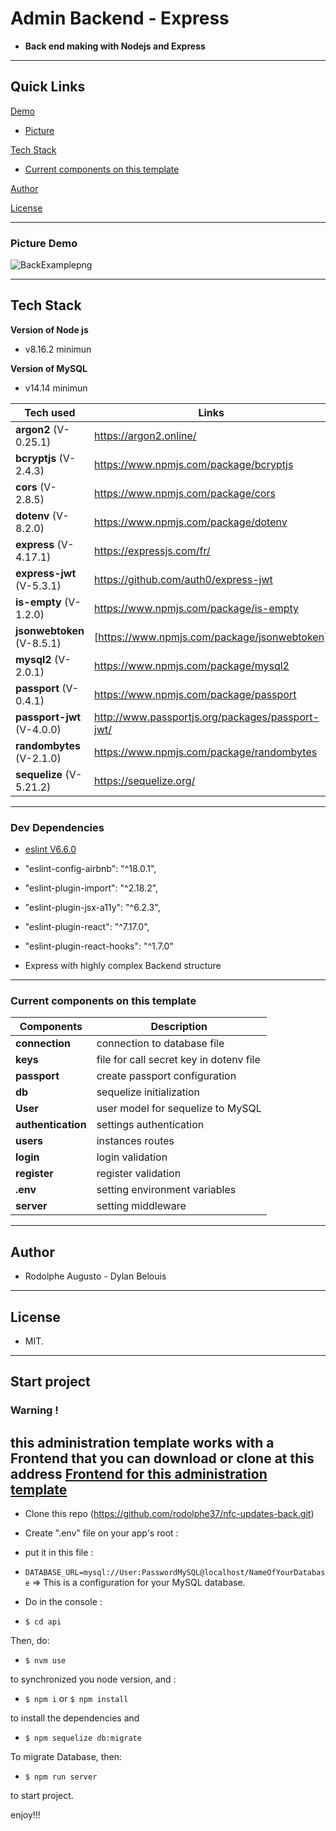   

# Admin Backend - Express  

  

- **Back end making with Nodejs and Express**

  

  

---

  

## Quick Links

  
  

[Demo](#demo)

  

- [Picture](#picture-demo)

  
  

[Tech Stack](#tech-stack)

  

- [Current components on this template](#Current-components-on-this-template)

  

[Author](#author)

  

[License](#license)

  
  

---

  

### Picture Demo


![BackExamplepng](BackExample.png)



---

  

  

## Tech Stack

 
  **Version of Node js**
-    v8.16.2 minimun

  **Version of MySQL**
-    v14.14 minimun

 | Tech used | Links |
 |---|---|
 | **argon2** (V-0.25.1) | https://argon2.online/ |
 | **bcryptjs** (V-2.4.3) | https://www.npmjs.com/package/bcryptjs |
 | **cors** (V-2.8.5) | https://www.npmjs.com/package/cors |
 | **dotenv** (V-8.2.0) | https://www.npmjs.com/package/dotenv |
 | **express** (V-4.17.1) | https://expressjs.com/fr/ |
 | **express-jwt** (V-5.3.1) | https://github.com/auth0/express-jwt |
 | **is-empty** (V-1.2.0) | https://www.npmjs.com/package/is-empty |
 | **jsonwebtoken** (V-8.5.1) | [https://www.npmjs.com/package/jsonwebtoken] |
 | **mysql2** (V-2.0.1) | https://www.npmjs.com/package/mysql2 |
 | **passport** (V-0.4.1) | https://www.npmjs.com/package/passport |
 | **passport-jwt** (V-4.0.0) | http://www.passportjs.org/packages/passport-jwt/ |
 | **randombytes** (V-2.1.0) | https://www.npmjs.com/package/randombytes |
 | **sequelize** (V-5.21.2) | https://sequelize.org/ |



---

  

### Dev Dependencies

  

- [eslint V6.6.0](https://eslint.org/)

- "eslint-config-airbnb": "^18.0.1",

- "eslint-plugin-import": "^2.18.2",

- "eslint-plugin-jsx-a11y": "^6.2.3",

- "eslint-plugin-react": "^7.17.0",

- "eslint-plugin-react-hooks": "^1.7.0"

  

- Express with highly complex Backend structure

  

---

 

### Current components on this template

  
  

| **Components** | **Description** |
|---|---|
| **connection** |  connection to database file |
| **keys** |  file for call secret key in dotenv file |
| **passport** | create passport configuration |
| **db** | sequelize initialization |
| **User** | user model for sequelize to MySQL |
| **authentication** | settings authentication|
| **users** | instances routes |
| **login** | login validation |
| **register** | register validation |
| **.env** | setting environment variables |
| **server** | setting middleware |

  

---

  

  

## Author

  

  

- Rodolphe Augusto - Dylan Belouis

  

  

---

  

  

## License

  

  

- MIT.

  

  

---

  

  

## Start project

### Warning ! 
**this administration template works with a Frontend that you can download or clone at this address**
[Frontend for this administration template](https://github.com/rodolphe37/nfc-updates-front.git)
---
  

- Clone this repo (https://github.com/rodolphe37/nfc-updates-back.git)

  

- Create ".env" file on your app's root :

- put it in this file :

- ``` DATABASE_URL=mysql://User:PasswordMySQL@localhost/NameOfYourDatabase ``` => This is a configuration for your MySQL database.  

- Do in the console :

- ```$ cd api```

Then, do:

- ```$ nvm use ```

to synchronized you node version, and :

- ```$ npm i``` or ```$ npm install ```

to install the dependencies and

- ``` $ npm sequelize db:migrate ```

To migrate Database, then:  

- ```$ npm run server```

  
to start project.

  

  

enjoy!!!

